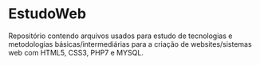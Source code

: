 # EstudoWeb
Repositório contendo arquivos usados para estudo de tecnologias e metodologias básicas/intermediárias para a criação de websites/sistemas web com HTML5, CSS3, PHP7 e MYSQL.
